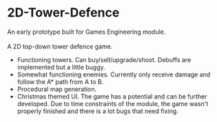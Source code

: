# 2D-Tower-Defence
An early prototype built for Games Engineering module. </br>
</br>
A 2D top-down tower defence game.</br> 
* Functioning towers. Can buy/sell/upgrade/shoot. Debuffs are implemented but a little buggy.
* Somewhat functioning enemies. Currently only receive damage and follow the A* path from A to B.
* Procedural map generation.
* Christmas themed UI.
The game has a potential and can be further developed. Due to time constraints of the module, the game wasn't properly finished and there is a lot bugs that need fixing.

